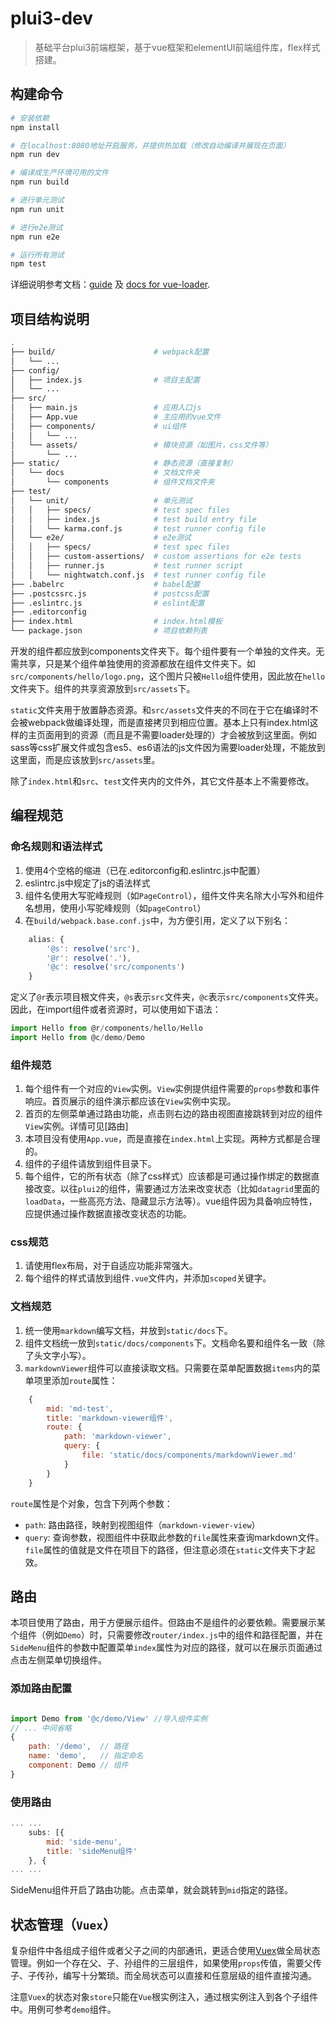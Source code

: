 # plui3-dev

> 基础平台plui3前端框架，基于vue框架和elementUI前端组件库，flex样式搭建。

## 构建命令

``` bash
# 安装依赖
npm install

# 在localhost:8080地址开启服务，并提供热加载（修改自动编译并展现在页面）
npm run dev

# 编译成生产环境可用的文件
npm run build

# 进行单元测试
npm run unit

# 进行e2e测试
npm run e2e

# 运行所有测试
npm test
```

详细说明参考文档：[guide](http://vuejs-templates.github.io/webpack/) 及 [docs for vue-loader](https://vue-loader.vuejs.org/zh-cn/).

## 项目结构说明

``` bash
.
├── build/                      # webpack配置
│   └── ...
├── config/
│   ├── index.js                # 项目主配置
│   └── ...
├── src/
│   ├── main.js                 # 应用入口js
│   ├── App.vue                 # 主应用的vue文件
│   ├── components/             # ui组件
│   │   └── ...
│   └── assets/                 # 模块资源（如图片，css文件等）
│       └── ...
├── static/                     # 静态资源（直接复制）
│   └── docs                    # 文档文件夹
│       └── components          # 组件文档文件夹
├── test/
│   └── unit/                   # 单元测试
│   │   ├── specs/              # test spec files
│   │   ├── index.js            # test build entry file
│   │   └── karma.conf.js       # test runner config file
│   └── e2e/                    # e2e测试
│   │   ├── specs/              # test spec files
│   │   ├── custom-assertions/  # custom assertions for e2e tests
│   │   ├── runner.js           # test runner script
│   │   └── nightwatch.conf.js  # test runner config file
├── .babelrc                    # babel配置
├── .postcssrc.js               # postcss配置
├── .eslintrc.js                # eslint配置
├── .editorconfig
├── index.html                  # index.html模板
└── package.json                # 项目依赖列表
```

开发的组件都应放到components文件夹下。每个组件要有一个单独的文件夹。无需共享，只是某个组件单独使用的资源都放在组件文件夹下。如`src/components/hello/logo.png`，这个图片只被`Hello`组件使用，因此放在`hello`文件夹下。组件的共享资源放到`src/assets`下。

`static`文件夹用于放置静态资源。和`src/assets`文件夹的不同在于它在编译时不会被webpack做编译处理，而是直接拷贝到相应位置。基本上只有index.html这样的主页面用到的资源（而且是不需要loader处理的）才会被放到这里面。例如sass等css扩展文件或包含es5、es6语法的js文件因为需要loader处理，不能放到这里面，而是应该放到`src/assets`里。

除了`index.html`和`src`、`test`文件夹内的文件外，其它文件基本上不需要修改。

## 编程规范

### 命名规则和语法样式

1. 使用4个空格的缩进（已在.editorconfig和.eslintrc.js中配置）
2. eslintrc.js中规定了js的语法样式
3. 组件名使用大写驼峰规则（如`PageControl`），组件文件夹名除大小写外和组件名想用，使用小写驼峰规则（如`pageControl`）
4. 在`build/webpack.base.conf.js`中，为方便引用，定义了以下别名：

```javascript
    alias: {
        '@s': resolve('src'),
        '@r': resolve('.'),
        '@c': resolve('src/components')
    }
```

定义了`@r`表示项目根文件夹，`@s`表示`src`文件夹，`@c`表示`src/components`文件夹。因此，在import组件或者资源时，可以使用如下语法：

```javascript
import Hello from @r/components/hello/Hello
import Hello from @c/demo/Demo
```

### 组件规范

1. 每个组件有一个对应的`View`实例。`View`实例提供组件需要的`props`参数和事件响应。首页展示的组件演示都应该在`View`实例中实现。
2. 首页的左侧菜单通过路由功能，点击则右边的路由视图直接跳转到对应的组件`View`实例。详情可见[路由]
3. 本项目没有使用`App.vue`，而是直接在`index.html`上实现。两种方式都是合理的。
4. 组件的子组件请放到组件目录下。
5. 每个组件，它的所有状态（除了css样式）应该都是可通过操作绑定的数据直接改变。以往`plui2`的组件，需要通过方法来改变状态（比如`datagrid`里面的`loadData`，一些高亮方法、隐藏显示方法等）。vue组件因为具备响应特性，应提供通过操作数据直接改变状态的功能。

### css规范

1. 请使用flex布局，对于自适应功能非常强大。
2. 每个组件的样式请放到组件`.vue`文件内，并添加`scoped`关键字。

### 文档规范

1. 统一使用`markdown`编写文档，并放到`static/docs`下。
2. 组件文档统一放到`static/docs/components`下。文档命名要和组件名一致（除了头文字小写）。
3. `markdownViewer`组件可以直接读取文档。只需要在菜单配置数据`items`内的菜单项里添加`route`属性：

```javascript
    {
        mid: 'md-test',
        title: 'markdown-viewer组件',
        route: {
            path: 'markdown-viewer',
            query: {
                file: 'static/docs/components/markdownViewer.md'
            }
        }
    }
```

`route`属性是个对象，包含下列两个参数：

- `path`: 路由路径，映射到视图组件（`markdown-viewer-view`）
- `query`: 查询参数，视图组件中获取此参数的`file`属性来查询markdown文件。`file`属性的值就是文件在项目下的路径，但注意必须在`static`文件夹下才起效。

## 路由

本项目使用了路由，用于方便展示组件。但路由不是组件的必要依赖。需要展示某个组件（例如`Demo`）时，只需要修改`router/index.js`中的组件和路径配置，并在`SideMenu`组件的参数中配置菜单`index`属性为对应的路径，就可以在展示页面通过点击左侧菜单切换组件。

### 添加路由配置

```javascript

import Demo from '@c/demo/View' //导入组件实例
// ... 中间省略
{
    path: '/demo',  // 路径
    name: 'demo',   // 指定命名
    component: Demo // 组件
}
```

### 使用路由

```javascript
... ...
    subs: [{
        mid: 'side-menu',
        title: 'sideMenu组件'
    }, {
... ...
```

SideMenu组件开启了路由功能。点击菜单，就会跳转到`mid`指定的路径。

## 状态管理（`Vuex`）

复杂组件中各组成子组件或者父子之间的内部通讯，更适合使用[Vuex](https://vue-loader.vuejs.org/zh-cn/)做全局状态管理。例如一个存在父、子、孙组件的三层组件，如果使用`props`传值，需要父传子、子传孙，编写十分繁琐。而全局状态可以直接和任意层级的组件直接沟通。

注意`Vuex`的状态对象`store`只能在`Vue`根实例注入，通过根实例注入到各个子组件中。用例可参考`demo`组件。
